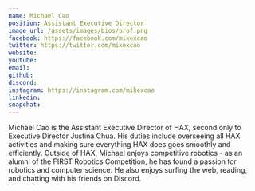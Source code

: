 ```yaml
---
name: Michael Cao
position: Assistant Executive Director
image_url: /assets/images/bios/prof.png
facebook: https://facebook.com/mikexcao
twitter: https://twitter.com/mikexcao
website: 
youtube: 
email: 
github: 
discord: 
instagram: https://instagram.com/mikexcao
linkedin: 
snapchat: 
---
```

Michael Cao is the Assistant Executive Director of HAX, second only to Executive Director Justina Chua. His duties include overseeing all HAX activities and making sure everything HAX does goes smoothly and efficiently. Outside of HAX, Michael enjoys competitive robotics - as an alumni of the FIRST Robotics Competition, he has found a passion for robotics and computer science. He also enjoys surfing the web, reading, and chatting with his friends on Discord. 